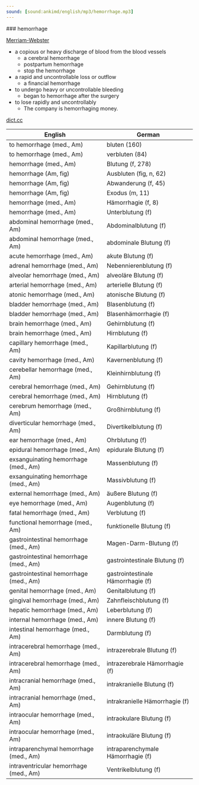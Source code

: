 ```yaml
---
sound: [sound:ankimd/english/mp3/hemorrhage.mp3]
---
```


\### hemorrhage

[Merriam-Webster](https://www.merriam-webster.com/dictionary/hemorrhage)

- a copious or heavy discharge of blood from the blood vessels
    - a cerebral hemorrhage
    - postpartum hemorrhage
    - stop the hemorrhage
- a rapid and uncontrollable loss or outflow
    - a financial hemorrhage
- to undergo heavy or uncontrollable bleeding
    - began to hemorrhage after the surgery
- to lose rapidly and uncontrollably
    - The company is hemorrhaging money.

[dict.cc](https://www.dict.cc/hemorrhage)

| English        | German       |
| -------------- | ------------ |
| to hemorrhage (med., Am) | bluten (160) |
| to hemorrhage (med., Am) | verbluten (84) |
| hemorrhage (med., Am) | Blutung (f, 278) |
| hemorrhage (Am, fig) | Ausbluten (fig, n, 62) |
| hemorrhage (Am, fig) | Abwanderung (f, 45) |
| hemorrhage (Am, fig) | Exodus (m, 11) |
| hemorrhage (med., Am) | Hämorrhagie (f, 8) |
| hemorrhage (med., Am) | Unterblutung (f) |
| abdominal hemorrhage (med., Am) | Abdominalblutung (f) |
| abdominal hemorrhage (med., Am) | abdominale Blutung (f) |
| acute hemorrhage (med., Am) | akute Blutung (f) |
| adrenal hemorrhage <AH> (med., Am) | Nebennierenblutung (f) |
| alveolar hemorrhage <AH> (med., Am) | alveoläre Blutung (f) |
| arterial hemorrhage <AH> (med., Am) | arterielle Blutung (f) |
| atonic hemorrhage (med., Am) | atonische Blutung (f) |
| bladder hemorrhage (med., Am) | Blasenblutung (f) |
| bladder hemorrhage (med., Am) | Blasenhämorrhagie (f) |
| brain hemorrhage (med., Am) | Gehirnblutung (f) |
| brain hemorrhage (med., Am) | Hirnblutung (f) |
| capillary hemorrhage (med., Am) | Kapillarblutung (f) |
| cavity hemorrhage (med., Am) | Kavernenblutung (f) |
| cerebellar hemorrhage (med., Am) | Kleinhirnblutung (f) |
| cerebral hemorrhage (med., Am) | Gehirnblutung (f) |
| cerebral hemorrhage (med., Am) | Hirnblutung (f) |
| cerebrum hemorrhage (med., Am) | Großhirnblutung (f) |
| diverticular hemorrhage (med., Am) | Divertikelblutung (f) |
| ear hemorrhage (med., Am) | Ohrblutung (f) |
| epidural hemorrhage (med., Am) | epidurale Blutung (f) |
| exsanguinating hemorrhage (med., Am) | Massenblutung (f) |
| exsanguinating hemorrhage (med., Am) | Massivblutung (f) |
| external hemorrhage (med., Am) | äußere Blutung (f) |
| eye hemorrhage (med., Am) | Augenblutung (f) |
| fatal hemorrhage (med., Am) | Verblutung (f) |
| functional hemorrhage (med., Am) | funktionelle Blutung (f) |
| gastrointestinal hemorrhage (med., Am) | Magen-Darm-Blutung (f) |
| gastrointestinal hemorrhage <GIH> (med., Am) | gastrointestinale Blutung <GIB> (f) |
| gastrointestinal hemorrhage <GIH> (med., Am) | gastrointestinale Hämorrhagie (f) |
| genital hemorrhage (med., Am) | Genitalblutung (f) |
| gingival hemorrhage (med., Am) | Zahnfleischblutung (f) |
| hepatic hemorrhage (med., Am) | Leberblutung (f) |
| internal hemorrhage (med., Am) | innere Blutung (f) |
| intestinal hemorrhage (med., Am) | Darmblutung (f) |
| intracerebral hemorrhage <ICH> (med., Am) | intrazerebrale Blutung <IZB> (f) |
| intracerebral hemorrhage <ICH> (med., Am) | intrazerebrale Hämorrhagie <IZH> (f) |
| intracranial hemorrhage <ICH> (med., Am) | intrakranielle Blutung <IKB> (f) |
| intracranial hemorrhage <ICH> (med., Am) | intrakranielle Hämorrhagie (f) |
| intraocular hemorrhage <IOH> (med., Am) | intraokulare Blutung (f) |
| intraocular hemorrhage <IOH> (med., Am) | intraokuläre Blutung (f) |
| intraparenchymal hemorrhage <IPH> (med., Am) | intraparenchymale Hämorrhagie <IPH> (f) |
| intraventricular hemorrhage <IVH> (med., Am) | Ventrikelblutung <VB> (f) |
